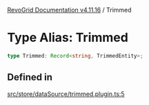 [RevoGrid Documentation v4.11.16](README.md) / Trimmed

# Type Alias: Trimmed

```ts
type Trimmed: Record<string, TrimmedEntity>;
```

## Defined in

[src/store/dataSource/trimmed.plugin.ts:5](https://github.com/revolist/revogrid/blob/763c92aaba8e74029a3eccde1c674251aae1a42c/src/store/dataSource/trimmed.plugin.ts#L5)

